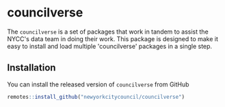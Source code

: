 # councilverse

The `councilverse` is a set of packages that work in tandem to assist the NYCC's data team in doing their work. This package is designed to make it easy to install and load multiple 'councilverse' packages in a single step.

## Installation

You can install the released version of `councilverse` from GitHub

``` r
remotes::install_github("newyorkcitycouncil/councilverse")
```
